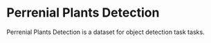 # Perrenial Plants Detection

Perrenial Plants Detection is a dataset for object detection task tasks.